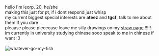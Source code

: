 hello i'm leorp, 20, he/she<br>
making this just for pt, if i dont respond just whisp<br>
my current biggest special interests are <strong>ateez</strong> and <strong>tgcf</strong>, talk to me about them if you dare<br>
pleaase please pleeeease leave me silly drawings on my <a href="https://matzlikeallergy.straw.page/">straw page</a> !!!!!<br>
im currently in university studying chinese sooo speak to me in chinese if want :3 <br>
<br>
<img src="https://i.ibb.co/VTqLdKS/whatever-go-my-fish.gif" alt="whatever-go-my-fish" border="0" />

<!---
divixxyy/divixxyy is a ✨ special ✨ repository because its `README.md` (this file) appears on your GitHub profile.
You can click the Preview link to take a look at your changes.
--->
